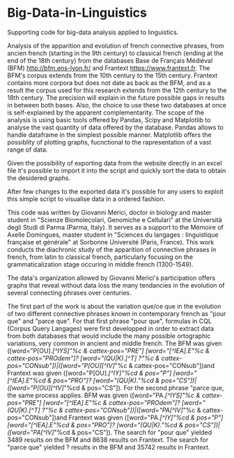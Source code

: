 # Big-Data-in-Linguistics
Supporting code for big-data analysis applied to linguistics.

Analysis of the apparition and evolution of french connective phrases, from ancien french (starting in the 9th century) to classical french (ending at the end of the 18th century) from the databases Base de Français Médiéval (BFM) http://bfm.ens-lyon.fr/ and Frantext https://www.frantext.fr. The BFM's corpus extends from the 10th century to the 15th century. Frantext contains more corpora but does not date as back as the BFM, and as a result the corpus used for this research extends from the 12th century to the 18th century. The precision will explain in the future possible gaps in results in between both bases. Also, the choice to use these two databases at once is self-explained by the apparent complementarity. The scope of the analysis is using basic tools offered by Pandas, Scipy and Matplotlib to analyse the vast quantity of data offered by the database. 
Pandas allows to handle dataframe in the simplest possible manner.
Matplotlib offers the possiblity of plotting graphs, fucnctional to the rapresentation of a vast range of data. 

Given the possibility of exporting data from the website directly in an excel file it's possible to import it into the script and quickly sort the data to obtain the desidered graphs. 

After few changes to the exported data it's possible for any users to exploit this simple script to visualise data in a ordered fashion.

This code was written by Giovanni Merici, doctor in biology and master student in "Scienze Biomolecolari, Genomiche e Cellulari" at the Università degli Studi di Parma (Parma, Italy). It serves as a support to the Mémoire of Axelle Domingues, master student in "Sciences du langages : linguistique française et générale" at Sorbonne Université (Paris, France). This work conducts the diachronic study of the apparition of connective phrases in french, from latin to classical french, particularly focusing on the grammaticalization stage occuring in middle french (1300-1549). 

The data's organization allowed by Giovanni Merici's participation offers graphs that reveal without data loss the many tendancies in the evolution of several connecting phrases over centuries. 

The first part of the work is about the variation que/ce que in the evolution of two different connective phrases known in contemporary french as "pour que" and "parce que".
For that first phrase "pour que", formulas in CQL (Corpus Query Langages) were first developped in order to extract data from both databases that would include the many possible ortographic variations, very common in ancient and middle french. The BFM was given ([word="P[OU].*[^IYS]"%c & cattex-pos="PRE"] [word="[^IEA].*E"%c & cattex-pos="PROdem"]? [word="(QU|K).*[^T] ?"%c & cattex-pos="CONsub"])|([word="P[OU][^IV]*"%c & cattex-pos="CONsub"])and Frantext was given ([word="P[OU].*[^IY]"%cd & pos="P"] [word="[^IEA].*E"%cd & pos="PRO"]? [word="(QU|K).*"%cd & pos="CS"])|([word="P[OU][^IV]*"%cd & pos="CS"]).
For the second phrase "parce que, the same process applies. BFM was given ([word="PA.*[^IYS]"%c & cattex-pos="PRE"] [word="[^IEA].*E"%c & cattex-pos="PROdem"]? [word="(QU|K).*[^T] ?"%c & cattex-pos="CONsub"])|([word="PA[^IV]*"%c & cattex-pos="CONsub"])and Frantext was given ([word="PA.*[^IY]"%cd & pos="P"] [word="[^IEA].*E"%cd & pos="PRO"]? [word="(QU|K).*"%cd & pos="CS"])|([word="PA[^IV]*"%cd & pos="CS"]).
The search for "pour que" yielded 3489 results on the BFM and 8638 results on Frantext. The search for "parce que" yielded ? results in the BFM and 35742 results in Frantext.
